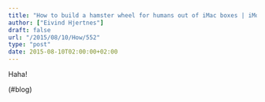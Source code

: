 ```yaml
---
title: "How to build a hamster wheel for humans out of iMac boxes | iMore"
author: ["Eivind Hjertnes"]
draft: false
url: "/2015/08/10/How/552"
type: "post"
date: 2015-08-10T02:00:00+02:00
---
```


Haha!

(#blog)
